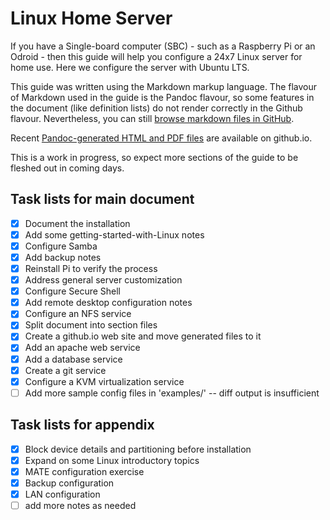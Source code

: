 # Linux Home Server

If you have a Single-board computer (SBC) - such as a Raspberry Pi or
an Odroid - then this guide will help you configure a 24x7 Linux server
for home use.  Here we configure the server with Ubuntu LTS.

This guide was written using the Markdown markup language.  The flavour
of Markdown used in the guide is the Pandoc flavour, so some features in
the document (like definition lists) do not render correctly in the
Github flavour.  Nevertheless, you can still 
[browse markdown files in GitHub][mygithub.com].

Recent [Pandoc-generated HTML and PDF files][mygithub.io] are available on github.io.

This is a work in progress, so expect more sections of the guide to be
fleshed out in coming days.

## Task lists for main document
- [x] Document the installation 
- [x] Add some getting-started-with-Linux notes
- [x] Configure Samba
- [x] Add backup notes
- [x] Reinstall Pi to verify the process 
- [x] Address general server customization
- [x] Configure Secure Shell
- [x] Add remote desktop configuration notes
- [x] Configure an NFS service
- [x] Split document into section files
- [x] Create a github.io web site and move generated files to it
- [x] Add an apache web service
- [x] Add a database service
- [x] Create a git service
- [x] Configure a KVM virtualization service
- [ ] Add more sample config files in 'examples/' -- diff output is insufficient

## Task lists for appendix ##
- [x] Block device details and partitioning before installation
- [x] Expand on some Linux introductory topics
- [x] MATE configuration exercise
- [x] Backup configuration
- [x] LAN configuration
- [ ] add more notes as needed

[mygithub.com]:https://github.com/deatrich/linux-home-server/
[mygithub.io]: https://deatrich.github.io/linux-home-server/
